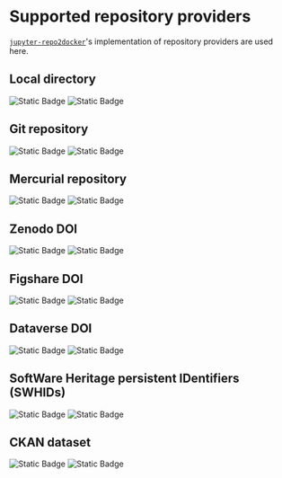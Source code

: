 # Supported repository providers

[`jupyter-repo2docker`]'s implementation of repository providers are used here.

## Local directory

![Static Badge](https://img.shields.io/badge/status-implemented-blue?color=gree)
![Static Badge](https://img.shields.io/badge/version-0.3.0-blue?color=blue)

## Git repository

![Static Badge](https://img.shields.io/badge/status-implemented-blue?color=gree)
![Static Badge](https://img.shields.io/badge/version-0.3.0-blue?color=blue)

## Mercurial repository

![Static Badge](https://img.shields.io/badge/status-implemented-blue?color=gree)
![Static Badge](https://img.shields.io/badge/version-0.3.0-blue?color=blue)

## Zenodo DOI

![Static Badge](https://img.shields.io/badge/status-implemented-blue?color=gree)
![Static Badge](https://img.shields.io/badge/version-0.3.0-blue?color=blue)

## Figshare DOI

![Static Badge](https://img.shields.io/badge/status-implemented-blue?color=gree)
![Static Badge](https://img.shields.io/badge/version-0.3.0-blue?color=blue)

## Dataverse DOI

![Static Badge](https://img.shields.io/badge/status-implemented-blue?color=gree)
![Static Badge](https://img.shields.io/badge/version-0.3.0-blue?color=blue)

## SoftWare Heritage persistent IDentifiers (SWHIDs)

![Static Badge](https://img.shields.io/badge/status-implemented-blue?color=gree)
![Static Badge](https://img.shields.io/badge/version-0.3.0-blue?color=blue)

## CKAN dataset

![Static Badge](https://img.shields.io/badge/status-implemented-blue?color=gree)
![Static Badge](https://img.shields.io/badge/version-0.3.0-blue?color=blue)

[`jupyter-repo2docker`]: https://github.com/jupyterhub/repo2docker